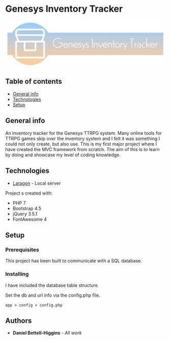 # Genesys Inventory Tracker
![Genesys Inventory Tracker](/public/img/project-logo.png)

## Table of contents
* [General info](#general-info)
* [Technologies](#technologies)
* [Setup](#setup)


## General info
An inventory tracker for the Genesys TTRPG system. Many online tools for TTRPG games skip over the inventory system and I felt it was something I could not only create, but also use.
This is my first major project where I have created the MVC framework from scratch. The aim of this is to learn by doing and showcase my level of coding knowledge.

## Technologies
* [Laragon](https://laragon.org/) - Local server

Project s created with:
* PHP 7
* Bootstrap 4.5
* jQuery 3.5.1
* FontAwesome 4

## Setup
### Prerequisites
This project has been built to communicate with a SQL database.

### Installing
I have included the database table structure.

Set the db and url info via the config.php file.
```
app > config > config.php
```

## Authors
* **Daniel Bettell-Higgins** - *All work*
